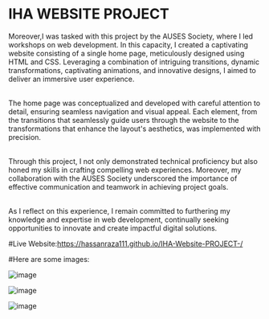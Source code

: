 # IHA WEBSITE PROJECT 
Moreover,I was tasked with this project by the AUSES Society, where I led workshops on web development. In this capacity, I created a captivating website consisting of a single home page, meticulously designed using HTML and CSS. Leveraging a combination of intriguing transitions, dynamic transformations, captivating animations, and innovative designs, I aimed to deliver an immersive user experience.
<br>
<br>

The home page was conceptualized and developed with careful attention to detail, ensuring seamless navigation and visual appeal. Each element, from the transitions that seamlessly guide users through the website to the transformations that enhance the layout's aesthetics, was implemented with precision.
<br>
<br>

Through this project, I not only demonstrated technical proficiency but also honed my skills in crafting compelling web experiences. Moreover, my collaboration with the AUSES Society underscored the importance of effective communication and teamwork in achieving project goals.
<br>
<br>

As I reflect on this experience, I remain committed to furthering my knowledge and expertise in web development, continually seeking opportunities to innovate and create impactful digital solutions.


#Live Website:https://hassanraza111.github.io/IHA-Website-PROJECT-/

#Here are some images:

![image](https://github.com/user-attachments/assets/45aa3482-cb2c-4c94-a568-95abccfbe4b9)



![image](https://github.com/user-attachments/assets/0e92e8d0-4004-4504-bafc-54947f4b9d06)



![image](https://github.com/user-attachments/assets/1acbfdf3-25c3-4154-b69e-d4b2e69356a5)







